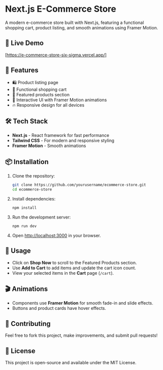 # Next.js E-Commerce Store

A modern e-commerce store built with Next.js, featuring a functional shopping cart, product listing, and smooth animations using Framer Motion.

## 🚀 Live Demo
[https://e-commerce-store-six-sigma.vercel.app/] 

## 📌 Features
- 🛍️ Product listing page
- 🛒 Functional shopping cart
- 📌 Featured products section
- 🎨 Interactive UI with Framer Motion animations
- 🔥 Responsive design for all devices

## 🛠️ Tech Stack
- **Next.js** - React framework for fast performance
- **Tailwind CSS** - For modern and responsive styling
- **Framer Motion** - Smooth animations

## 📦 Installation
1. Clone the repository:
   ```bash
   git clone https://github.com/yourusername/ecommerce-store.git
   cd ecommerce-store
   ```
2. Install dependencies:
   ```bash
   npm install
   ```
3. Run the development server:
   ```bash
   npm run dev
   ```
4. Open [http://localhost:3000](http://localhost:3000) in your browser.

## 📄 Usage
- Click on **Shop Now** to scroll to the Featured Products section.
- Use **Add to Cart** to add items and update the cart icon count.
- View your selected items in the **Cart** page (`/cart`).

## 🎬 Animations
- Components use **Framer Motion** for smooth fade-in and slide effects.
- Buttons and product cards have hover effects.

## 📢 Contributing
Feel free to fork this project, make improvements, and submit pull requests!

## 📝 License
This project is open-source and available under the MIT License.


